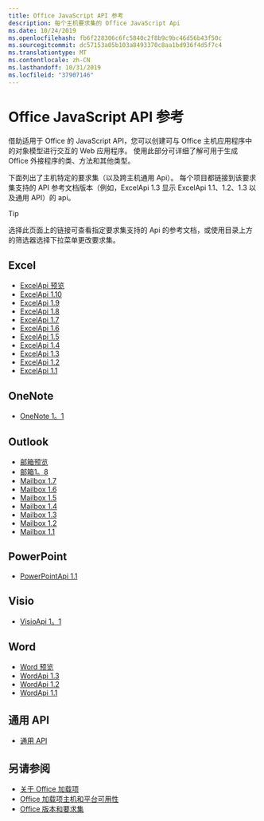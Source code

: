 ```yaml
---
title: Office JavaScript API 参考
description: 每个主机要求集的 Office JavaScript Api
ms.date: 10/24/2019
ms.openlocfilehash: fb6f228306c6fc5840c2f8b9c9bc46d56b43f50c
ms.sourcegitcommit: dc57153a05b103a8493370c8aa1bd936f4d5f7c4
ms.translationtype: MT
ms.contentlocale: zh-CN
ms.lasthandoff: 10/31/2019
ms.locfileid: "37907146"
---
```

# <a name="office-javascript-api-reference"></a>Office JavaScript API 参考

借助适用于 Office 的 JavaScript API，您可以创建可与 Office 主机应用程序中的对象模型进行交互的 Web 应用程序。 使用此部分可详细了解可用于生成 Office 外接程序的类、方法和其他类型。

下面列出了主机特定的要求集（以及跨主机通用 Api）。 每个项目都链接到该要求集支持的 API 参考文档版本（例如，ExcelApi 1.3 显示 ExcelApi 1.1、1.2、1.3 以及通用 API）的 api。

> [!TIP]
> 选择此页面上的链接可查看指定要求集支持的 Api 的参考文档，或使用目录上方的筛选器选择下拉菜单更改要求集。

## <a name="excel"></a>Excel

- [ExcelApi 预览](/javascript/api/excel?view=excel-js-preview)
- [ExcelApi 1.10](/javascript/api/excel?view=excel-js-1.10)
- [ExcelApi 1.9](/javascript/api/excel?view=excel-js-1.9)
- [ExcelApi 1.8](/javascript/api/excel?view=excel-js-1.8)
- [ExcelApi 1.7](/javascript/api/excel?view=excel-js-1.7)
- [ExcelApi 1.6](/javascript/api/excel?view=excel-js-1.6)
- [ExcelApi 1.5](/javascript/api/excel?view=excel-js-1.5)
- [ExcelApi 1.4](/javascript/api/excel?view=excel-js-1.4)
- [ExcelApi 1.3](/javascript/api/excel?view=excel-js-1.3)
- [ExcelApi 1.2](/javascript/api/excel?view=excel-js-1.2)
- [ExcelApi 1.1](/javascript/api/excel?view=excel-js-1.1)

## <a name="onenote"></a>OneNote

- [OneNote 1。1](/javascript/api/onenote?view=onenote-js-1.1)

## <a name="outlook"></a>Outlook

- [邮箱预览](/javascript/api/outlook?view=outlook-js-preview)
- [邮箱1。8](/javascript/api/outlook?view=outlook-js-1.8)
- [Mailbox 1.7](/javascript/api/outlook?view=outlook-js-1.7)
- [Mailbox 1.6](/javascript/api/outlook?view=outlook-js-1.6)
- [Mailbox 1.5](/javascript/api/outlook?view=outlook-js-1.5)
- [Mailbox 1.4](/javascript/api/outlook?view=outlook-js-1.4)
- [Mailbox 1.3](/javascript/api/outlook?view=outlook-js-1.3)
- [Mailbox 1.2](/javascript/api/outlook?view=outlook-js-1.2)
- [Mailbox 1.1](/javascript/api/outlook?view=outlook-js-1.1)

## <a name="powerpoint"></a>PowerPoint

- [PowerPointApi 1.1](/javascript/api/powerpoint?view=powerpoint-js-1.1)

## <a name="visio"></a>Visio

- [VisioApi 1。1](/javascript/api/visio?view=visio-js-1.1)

## <a name="word"></a>Word

- [Word 预览](/javascript/api/word?view=word-js-preview)
- [WordApi 1.3](/javascript/api/word?view=word-js-1.3)
- [WordApi 1.2](/javascript/api/word?view=word-js-1.2)
- [WordApi 1.1](/javascript/api/word?view=word-js-1.1)

## <a name="common-api"></a>通用 API

- [通用 API](/javascript/api/office?view=common-js)

## <a name="see-also"></a>另请参阅

- [关于 Office 加载项](/office/dev/add-ins/overview)
- [Office 加载项主机和平台可用性](/office/dev/add-ins/overview/office-add-in-availability)
- [Office 版本和要求集](/office/dev/add-ins/develop/office-versions-and-requirement-sets)
